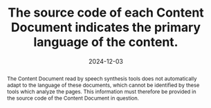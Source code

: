 ---
N: '125'
Rubrique: Internationalisation
title: The source code of each Content Document indicates the primary language of the content.
detail: 
abstract: The Content Document read by speech synthesis tools does not automatically adapt to the language of these documents, which cannot be identified by these tools which analyze the pages. This information must therefore be provided in the source code of the Content Document in question.
categories: [" Internationalisation"]
agrege: O4125-E036
opquast: '4 125'
indiceebook: '36'
description: "Règle n° 036"
before: "035"
weight: "036"
after: "037"
actif: '1'
layout: rules
date: 2024-12-03
tags: ["Langue", "Accessibilité"]
objectif: ["Allow correct reading of the content by a speech synthesis tool.", "
Facilitate automatic translation.", "
Promote the indexing of content according to their language."]
Meo: 
    ["
The lang attribute must be added to the root </code>html</code> element of the Content Document to indicate the primary language of the text. The language code must conform to the language subtag registry maintained by the Internet Assigned Numbers Authority (<a href=&#34;http://www.iana.org/assignments/language-subtag-registry&#34;>IANA< /a>). In practice, for French, this gives: <code>html lang=&#34;fr&#34;</code> (in HTML) and <code>html lang=&#34;fr&#34; xml:lang=&#34;fr&#34;</code> (in XHTML).
If the language varies within a book (for example, English text in a French chapter), you can also use the <code>lang</code> attribute (and <code>xml: lang</code> for XHTML) on specific elements of the document to indicate a language change within a section. This can be done on tags like <code>p</code>, <code>div</code>, or even <code>span</code>, to indicate a passage in a different language:
<code><p lang=&#34;en&#34;>This text is in English.</p></code>
    <code><p lang=&#34;fr&#34;>This text is in French.</p></code>
    If the primary language of the document changes in different parts of the content, you can set the lang attribute (or xml:lang for XHTML) at multiple parent elements, like <code>head</code>, <code>body< /code>, <code>title</code>, etc., to indicate the dominant language in the sections in question."]
Controle: ["
* Check that the root element <code>html</code> of the Content Document has the lang attribute, for example <code>html lang=&#34;fr&#34;</code> (in HTML) and <code>html lang =&#34;fr&#34; xml:lang=&#34;fr&#34;</code> (in XHTML), to indicate the main language of the document.

* Verify that the xml:lang attribute is also present in XHTML documents to ensure compatibility with older systems and tools requiring this additional specification.
* Verify that all multilingual content uses the lang attribute on relevant elements, such as `p`, `div`, or `span`, to indicate language changes within the document.

* Check that the languages ​​of metadata and content in sections like `head`, `title`, and `body` are specified with the lang attribute to ensure consistency of linguistic information.
* Verify that the language code used in the lang attribute meets the standards established by the IANA registry of language subtags, and matches the language of the content. Please note that the codes mul for “multiple languages” and und for “undetermined language” should not be used. Finally, the xml:lang attribute can also be entered in addition to the lang attribute, but it is not sufficient to comply with this good practice."]
epubcheck: true
ace: false
humancheck: true
Source: ["Opquast"]
Referentiel: [""]
steps: ["", ""]
---